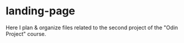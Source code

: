 # landing-page
Here I plan &amp; organize files related to the second project of the "Odin Project" course.
